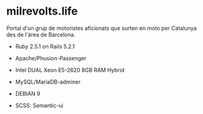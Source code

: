 # milrevolts.life

Portal d'un grup de motoristes aficionats que surten en moto per Catalunya des de l'àrea de Barcelona.

* Ruby 2.5.1 on Rails 5.2.1

* Apache/Phusion-Passenger

* Intel DUAL Xeon E5-2620 8GB RAM Hybrid

* MySQL/MariaDB-adminer

* DEBIAN 9

* SCSS: Semantic-ui
